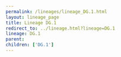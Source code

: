 ```yaml
---
permalink: /lineages/lineage_DG.1.html
layout: lineage_page
title: Lineage DG.1
redirect_to: ../lineage.html?lineage=DG.1
lineage: DG.1
parent: 
children: ['DG.1']
---
```


